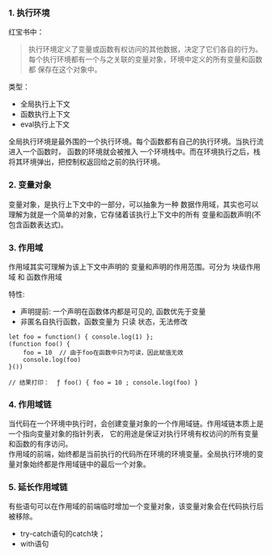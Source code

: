 ### 1. 执行环境
红宝书中：
> 执行环境定义了变量或函数有权访问的其他数据，决定了它们各自的行为。
每个执行环境都有一个与之关联的变量对象，环境中定义的所有变量和函数都
保存在这个对象中。

类型：
- 全局执行上下文
- 函数执行上下文
- eval执行上下文

全局执行环境是最外围的一个执行环境。每个函数都有自己的执行环境。当执行流进入一个函数时，
函数的环境就会被推入 一个环境栈中。而在环境执行之后，栈将其环境弹出，把控制权返回给之前的执行环境。

### 2. 变量对象
变量对象，是执行上下文中的一部分，可以抽象为一种 数据作用域，其实也可以理解为就是一个简单的对象，它存储着该执行上下文中的所有 变量和函数声明(不包含函数表达式)。

### 3. 作用域
作用域其实可理解为该上下文中声明的 变量和声明的作用范围。可分为 块级作用域 和 函数作用域
       
特性:  
- 声明提前: 一个声明在函数体内都是可见的, 函数优先于变量
- 非匿名自执行函数，函数变量为 只读 状态，无法修改

```
let foo = function() { console.log(1) };
(function foo() {
    foo = 10  // 由于foo在函数中只为可读，因此赋值无效
    console.log(foo)
}()) 

// 结果打印：  ƒ foo() { foo = 10 ; console.log(foo) }

```

### 4. 作用域链
当代码在一个环境中执行时，会创建变量对象的一个作用域链。作用域链本质上是一个指向变量对象的指针列表，
它的用途是保证对执行环境有权访问的所有变量和函数的有序访问。  
作用域的前端，始终都是当前执行的代码所在环境的环境变量。全局执行环境的变量对象始终都是作用域链中的最后一个对象。

### 5. 延长作用域链
有些语句可以在作用域的前端临时增加一个变量对象，该变量对象会在代码执行后被移除。

- try-catch语句的catch块；
- with语句